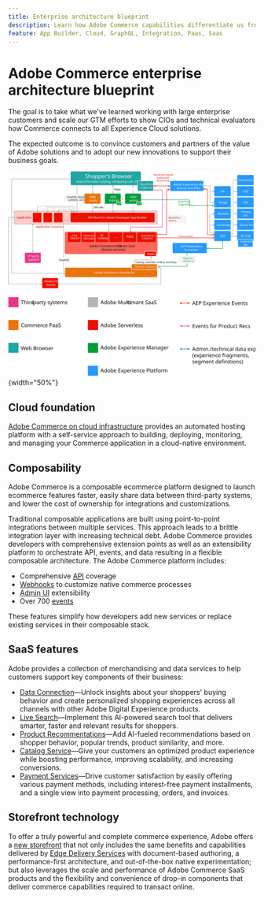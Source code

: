 ```yaml
---
title: Enterprise architecture blueprint
description: Learn how Adobe Commerce capabilities differentiate us from competitors.
feature: App Builder, Cloud, GraphQL, Integration, Paas, Saas
---
```


# Adobe Commerce enterprise architecture blueprint

The goal is to take what we've learned working with large enterprise customers and scale our GTM efforts to show CIOs and technical evaluators how Commerce connects to all Experience Cloud solutions. 

The expected outcome is to convince customers and partners of the value of Adobe solutions and to adopt our new innovations to support their business goals.

![Architectural diagram showing how Adobe Commerce connects to Experience Cloud solutions](../../assets/playbooks/commerce-architecture.svg)

![Legend for architectural diagram](../../assets/playbooks/commerce-architecture-legend.svg){width="50%"}

## Cloud foundation

[Adobe Commerce on cloud infrastructure](https://experienceleague.adobe.com/docs/commerce-cloud-service/user-guide/overview.html) provides an automated hosting platform with a self-service approach to building, deploying, monitoring, and managing your Commerce application in a cloud-native environment.

## Composability

Adobe Commerce is a composable ecommerce platform designed to launch ecommerce features faster, easily share data between third-party systems, and lower the cost of ownership for integrations and customizations. 

Traditional composable applications are built using point-to-point integrations between multiple services. This approach leads to a brittle integration layer with increasing technical debt. Adobe Commerce provides developers with comprehensive extension points as well as an extensibility platform to orchestrate API, events, and data resulting in a flexible composable architecture. The Adobe Commerce platform includes:

- Comprehensive [API](https://developer.adobe.com/commerce/webapi/) coverage
- [Webhooks](https://developer.adobe.com/commerce/extensibility/webhooks/) to customize native commerce processes
- [Admin UI](https://developer.adobe.com/commerce/extensibility/admin-ui-sdk/) extensibility
- Over 700 [events](https://experienceleague.adobe.com/docs/commerce-learn/tutorials/adobe-developer-app-builder/io-events/getting-started-io-events.html)

These features simplify how developers add new services or replace existing services in their composable stack.

## SaaS features

Adobe provides a collection of merchandising and data services to help customers support key components of their business:

- [Data Connection](https://experienceleague.adobe.com/docs/commerce-merchant-services/data-connection/overview.html)—Unlock insights about your shoppers' buying behavior and create personalized shopping experiences across all channels with other Adobe Digital Experience products.
- [Live Search](https://experienceleague.adobe.com/docs/commerce-merchant-services/live-search/overview.html)—Implement this AI-powered search tool that delivers smarter, faster and relevant results for shoppers.
- [Product Recommentations](https://experienceleague.adobe.com/docs/commerce-merchant-services/product-recommendations/overview.html)—Add AI-fueled recommendations based on shopper behavior, popular trends, product similarity, and more.
- [Catalog Service](https://experienceleague.adobe.com/docs/commerce-merchant-services/catalog-service/guide-overview.html)—Give your customers an optimized product experience while boosting performance, improving scalability, and increasing conversions.
- [Payment Services](https://experienceleague.adobe.com/docs/commerce-merchant-services/payment-services/guide-overview.html)—Drive customer satisfaction by easily offering various payment methods, including interest-free payment installments, and a single view into payment processing, orders, and invoices.

## Storefront technology

To offer a truly powerful and complete commerce experience, Adobe offers a [new storefront](https://experienceleague.adobe.com/developer/commerce/dropins/) that not only includes the same benefits and capabilities delivered by [Edge Delivery Services](https://aem.live) with document-based authoring, a performance-first architecture, and out-of-the-box native experimentation; but also leverages the scale and performance of Adobe Commerce SaaS products and the flexibility and convenience of drop-in components that deliver commerce capabilities required to transact online.
